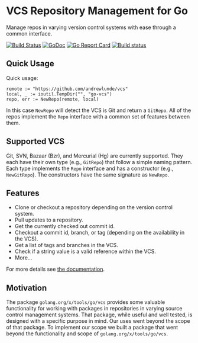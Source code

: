 # VCS Repository Management for Go

Manage repos in varying version control systems with ease through a common
interface.

[![Build Status](https://travis-ci.org/Masterminds/vcs.svg)](https://travis-ci.org/Masterminds/vcs) [![GoDoc](https://godoc.org/github.com/andrewlunde/vcs?status.png)](https://godoc.org/github.com/andrewlunde/vcs) [![Go Report Card](https://goreportcard.com/badge/github.com/andrewlunde/vcs)](https://goreportcard.com/report/github.com/andrewlunde/vcs)
[![Build status](https://ci.appveyor.com/api/projects/status/vg3cjc561q2trobm?svg=true&passingText=windows%20build%20passing&failingText=windows%20build%20failing)](https://ci.appveyor.com/project/mattfarina/vcs)


## Quick Usage

Quick usage:

	remote := "https://github.com/andrewlunde/vcs"
    local, _ := ioutil.TempDir("", "go-vcs")
    repo, err := NewRepo(remote, local)

In this case `NewRepo` will detect the VCS is Git and return a `GitRepo`. All of
the repos implement the `Repo` interface with a common set of features between
them.

## Supported VCS

Git, SVN, Bazaar (Bzr), and Mercurial (Hg) are currently supported. They each
have their own type (e.g., `GitRepo`) that follow a simple naming pattern. Each
type implements the `Repo` interface and has a constructor (e.g., `NewGitRepo`).
The constructors have the same signature as `NewRepo`.

## Features

- Clone or checkout a repository depending on the version control system.
- Pull updates to a repository.
- Get the currently checked out commit id.
- Checkout a commit id, branch, or tag (depending on the availability in the VCS).
- Get a list of tags and branches in the VCS.
- Check if a string value is a valid reference within the VCS.
- More...

For more details see [the documentation](https://godoc.org/github.com/andrewlunde/vcs).

## Motivation

The package `golang.org/x/tools/go/vcs` provides some valuable functionality
for working with packages in repositories in varying source control management
systems. That package, while useful and well tested, is designed with a specific
purpose in mind. Our uses went beyond the scope of that package. To implement
our scope we built a package that went beyond the functionality and scope
of `golang.org/x/tools/go/vcs`.

